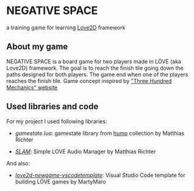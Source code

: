 # NEGATIVE SPACE #

a training game for learning [Love2D](https://love2d.org/) framework

## About my game ##

NEGATIVE SPACE is a board game for two players made in LÖVE (aka Love2D) framework. The goal is to reach the finish tile going down the paths designed for both players. The game end when one of the players reaches the finish tile. Game concept inspired by ["Three Hundred Mechanics" website](http://www.squidi.net/three/entry.php?id=1)

## Used libraries and code ##

For my project I used following libraries:

- *gamestate.lua*: gamestate library from [hump](https://github.com/vrld/hump) collection by Matthias Richter

- [*SLAM*](https://github.com/vrld/slam): Simple LOVE Audio Manager by Matthias Richter

And also:

- [*love2d-newgame-vscodetemplate*](https://bitbucket.org/MartyMaro/love2d-newgame-vscodetemplate): Visual Studio Code template for building LÖVE games by MartyMaro